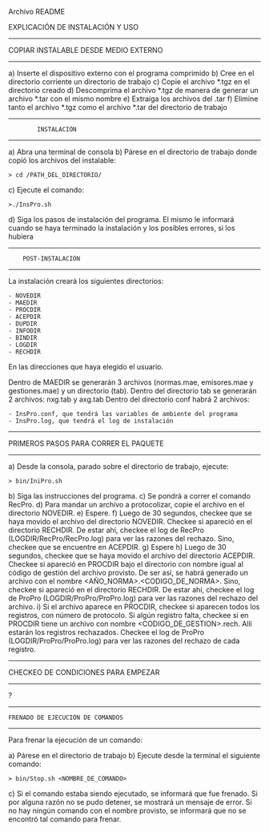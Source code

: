 Archivo README

EXPLICACIÓN DE INSTALACIÓN Y USO

********************************************************
 COPIAR INSTALABLE DESDE MEDIO EXTERNO
********************************************************

a) Inserte el dispositivo externo con el programa comprimido
b) Cree en el directorio corriente un directorio de trabajo
c) Copie el archivo *.tgz en el directorio creado
d) Descomprima el archivo *.tgz de manera de generar un archivo *.tar con el mismo nombre
e) Extraiga los archivos del .tar
f) Elimine tanto el archivo *.tgz como el archivo *.tar del directorio de trabajo

***************************************
         	INSTALACIÓN
***************************************

a) Abra una terminal de consola
b) Párese en el directorio de trabajo donde copió los archivos del instalable:

    > cd /PATH_DEL_DIRECTORIO/

c) Ejecute el comando:

    >./InsPro.sh

d) Siga los pasos de instalación del programa. El mismo le informará cuando se haya terminado la instalación y los posibles errores, si los hubiera

***************************************
       	POST-INSTALACIÓN
***************************************

La instalación creará los siguientes directorios:

    - NOVEDIR
    - MAEDIR
    - PROCDIR
    - ACEPDIR
    - DUPDIR
    - INFODIR
    - BINDIR
    - LOGDIR
    - RECHDIR

En las direcciones que haya elegido el usuario.

Dentro de MAEDIR se generarán 3 archivos (normas.mae, emisores.mae  y gestiones.mae) y un directorio (tab).
Dentro del directorio tab se generarán 2 archivos: nxg.tab y axg.tab
Dentro del directorio conf habrá 2 archivos:

    - InsPro.conf, que tendrá las variables de ambiente del programa
    - InsPro.log, que tendrá el log de instalación

***************************************
 PRIMEROS PASOS PARA CORRER EL PAQUETE
***************************************

a) Desde la consola, parado sobre el directorio de trabajo, ejecute:

	> bin/IniPro.sh

b) Siga las instrucciones del programa.
c) Se pondrá a correr el comando RecPro.
d) Para mandar un archivo a protocolizar, copie el archivo en el directorio NOVEDIR.
e) Espere.
f) Luego de 30 segundos, checkee que se haya movido el archivo del directorio NOVEDIR. Checkee si apareció en el directorio RECHDIR. De estar ahí, checkee el log de RecPro (LOGDIR/RecPro/RecPro.log) para ver las razones del rechazo. Sino, checkee que se encuentre en ACEPDIR.
g) Espere
h) Luego de 30 segundos, checkee que se haya movido el archivo del directorio ACEPDIR. Checkee si apareció en PROCDIR bajo el directorio con nombre igual al código de gestión del archivo provisto. De ser así, se habrá generado un archivo con el nombre <AÑO_NORMA>.<CODIGO_DE_NORMA>. 
   Sino, checkee si apareció en el directorio RECHDIR. De estar ahí, checkee el log de ProPro (LOGDIR/ProPro/ProPro.log) para ver las razones del rechazo del archivo.
i) Si el archivo aparece en PROCDIR, checkee si aparecen todos los registros, con número de protocolo. 
Si algún registro falta, checkee si en PROCDIR tiene un archivo con nombre <CODIGO_DE_GESTION>.rech. Allí estarán los registros rechazados. Checkee el log de ProPro (LOGDIR/ProPro/ProPro.log) para ver las razones del rechazo de cada registro.

***************************************
  CHECKEO DE CONDICIONES PARA EMPEZAR
***************************************

?

***************************************
    FRENADO DE EJECUCIÓN DE COMANDOS
***************************************

Para frenar la ejecución de un comando:

a) Párese en el directorio de trabajo
b) Ejecute desde la terminal el siguiente comando:

	> bin/Stop.sh <NOMBRE_DE_COMANDO>

c) Si el comando estaba siendo ejecutado, se informará que fue frenado. Si por alguna razón no se pudo detener, se mostrará un mensaje de error. Si no hay ningún comando con el nombre provisto, se informará que no se encontró tal comando para frenar.

